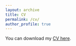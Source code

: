 ```yaml
---
layout: archive
title: CV
permalink: /cv/
author_profile: true
---
```


You can download my [CV here](/assets/CV_Alexandre_Carrier_June2022.pdf).


